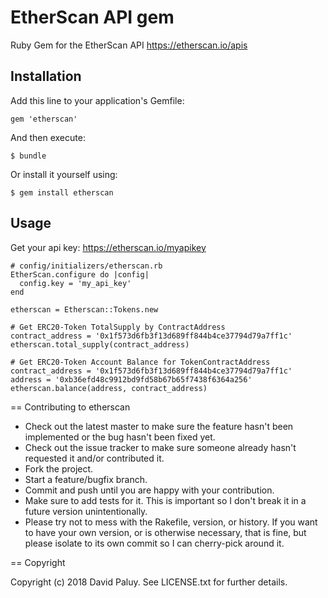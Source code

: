 # EtherScan API gem

Ruby Gem for the EtherScan API https://etherscan.io/apis

## Installation

Add this line to your application's Gemfile:

`gem 'etherscan'`

And then execute:

`$ bundle`

Or install it yourself using:

`$ gem install etherscan`

## Usage

Get your api key: https://etherscan.io/myapikey

```
# config/initializers/etherscan.rb
EtherScan.configure do |config|
  config.key = 'my_api_key'
end
```

```
etherscan = Etherscan::Tokens.new

# Get ERC20-Token TotalSupply by ContractAddress
contract_address = '0x1f573d6fb3f13d689ff844b4ce37794d79a7ff1c'
etherscan.total_supply(contract_address)

# Get ERC20-Token Account Balance for TokenContractAddress
contract_address = '0x1f573d6fb3f13d689ff844b4ce37794d79a7ff1c'
address = '0xb36efd48c9912bd9fd58b67b65f7438f6364a256'
etherscan.balance(address, contract_address)
```

== Contributing to etherscan

* Check out the latest master to make sure the feature hasn't been implemented or the bug hasn't been fixed yet.
* Check out the issue tracker to make sure someone already hasn't requested it and/or contributed it.
* Fork the project.
* Start a feature/bugfix branch.
* Commit and push until you are happy with your contribution.
* Make sure to add tests for it. This is important so I don't break it in a future version unintentionally.
* Please try not to mess with the Rakefile, version, or history. If you want to have your own version, or is otherwise necessary, that is fine, but please isolate to its own commit so I can cherry-pick around it.

== Copyright

Copyright (c) 2018 David Paluy. See LICENSE.txt for
further details.
